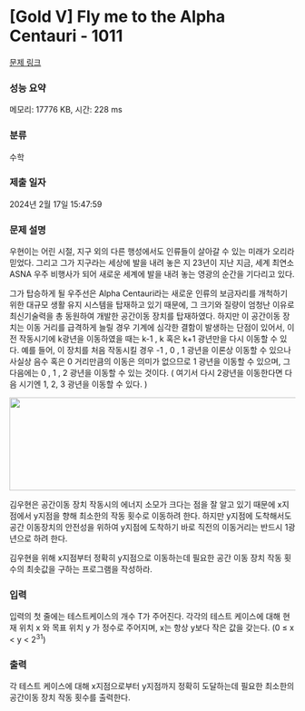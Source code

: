 # [Gold V] Fly me to the Alpha Centauri - 1011 

[문제 링크](https://www.acmicpc.net/problem/1011) 

### 성능 요약

메모리: 17776 KB, 시간: 228 ms

### 분류

수학

### 제출 일자

2024년 2월 17일 15:47:59

### 문제 설명

<p>우현이는 어린 시절, 지구 외의 다른 행성에서도 인류들이 살아갈 수 있는 미래가 오리라 믿었다. 그리고 그가 지구라는 세상에 발을 내려 놓은 지 23년이 지난 지금, 세계 최연소 ASNA 우주 비행사가 되어 새로운 세계에 발을 내려 놓는 영광의 순간을 기다리고 있다.</p>

<p>그가 탑승하게 될 우주선은 Alpha Centauri라는 새로운 인류의 보금자리를 개척하기 위한 대규모 생활 유지 시스템을 탑재하고 있기 때문에, 그 크기와 질량이 엄청난 이유로 최신기술력을 총 동원하여 개발한 공간이동 장치를 탑재하였다. 하지만 이 공간이동 장치는 이동 거리를 급격하게 늘릴 경우 기계에 심각한 결함이 발생하는 단점이 있어서, 이전 작동시기에 k광년을 이동하였을 때는 k-1 , k 혹은 k+1 광년만을 다시 이동할 수 있다. 예를 들어, 이 장치를 처음 작동시킬 경우 -1 , 0 , 1 광년을 이론상 이동할 수 있으나 사실상 음수 혹은 0 거리만큼의 이동은 의미가 없으므로 1 광년을 이동할 수 있으며, 그 다음에는 0 , 1 , 2 광년을 이동할 수 있는 것이다. ( 여기서 다시 2광년을 이동한다면 다음 시기엔 1, 2, 3 광년을 이동할 수 있다. )</p>

<p style="text-align: center;"><img alt="" src="https://www.acmicpc.net/upload/201003/rlaehdgur.JPG" style="height:164px; width:626px"></p>

<p>김우현은 공간이동 장치 작동시의 에너지 소모가 크다는 점을 잘 알고 있기 때문에 x지점에서 y지점을 향해 최소한의 작동 횟수로 이동하려 한다. 하지만 y지점에 도착해서도 공간 이동장치의 안전성을 위하여 y지점에 도착하기 바로 직전의 이동거리는 반드시 1광년으로 하려 한다.</p>

<p>김우현을 위해 x지점부터 정확히 y지점으로 이동하는데 필요한 공간 이동 장치 작동 횟수의 최솟값을 구하는 프로그램을 작성하라.</p>

### 입력 

 <p>입력의 첫 줄에는 테스트케이스의 개수 T가 주어진다. 각각의 테스트 케이스에 대해 현재 위치 x 와 목표 위치 y 가 정수로 주어지며, x는 항상 y보다 작은 값을 갖는다. (0 ≤ x < y < 2<sup>31</sup>)</p>

### 출력 

 <p>각 테스트 케이스에 대해 x지점으로부터 y지점까지 정확히 도달하는데 필요한 최소한의 공간이동 장치 작동 횟수를 출력한다.</p>

